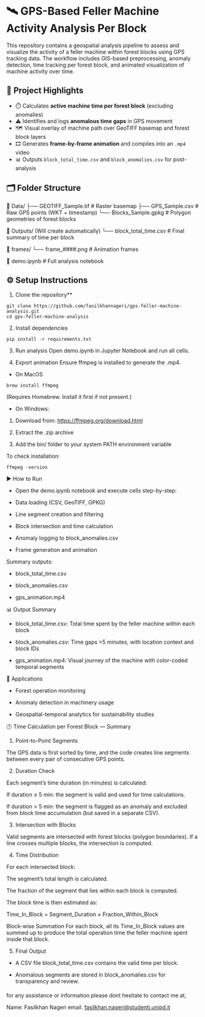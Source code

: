 # 🛰️ GPS-Based Feller Machine Activity Analysis Per Block

This repository contains a geospatial analysis pipeline to assess and visualize the activity of a feller machine within forest blocks using GPS tracking data. The workflow includes GIS-based preprocessing, anomaly detection, time tracking per forest block, and animated visualization of machine activity over time.

## 📌 Project Highlights

- ⏱️ Calculates **active machine time per forest block** (excluding anomalies)
- ⚠️ Identifies and logs **anomalous time gaps** in GPS movement
- 🗺️ Visual overlay of machine path over GeoTIFF basemap and forest block layers
- 🎞️ Generates **frame-by-frame animation** and compiles into an `.mp4` video
- 📊 Outputs `block_total_time.csv` and `block_anomalies.csv` for post-analysis

## 🗂️ Folder Structure

📁 Data/
├── GEOTIFF_Sample.tif # Raster basemap
├── GPS_Sample.csv # Raw GPS points (WKT + timestamp)
└── Blocks_Sample.gpkg # Polygon geometries of forest blocks

📁 Outputs/ (Will create automatically)
└── block_total_time.csv # Final summary of time per block

📁 frames/
└── frame_####.png # Animation frames

📄 demo.ipynb # Full analysis notebook

## ⚙️ Setup Instructions

1. Clone the repository**  
```
git clone https://github.com/fasilkhannageri/gps-feller-machine-analysis.git
cd gps-feller-machine-analysis
```

2. Install dependencies
```
pip install -r requirements.txt
```
3. Run analysis
Open demo.ipynb in Jupyter Notebook and run all cells.

4. Export animation
Ensure ffmpeg is installed to generate the .mp4.

- On MacOS
```
brew install ffmpeg
```
(Requires Homebrew. Install it first if not present.)

- On Windows:

1. Download from: https://ffmpeg.org/download.html

2. Extract the .zip archive

3. Add the bin/ folder to your system PATH environment variable

To check installation:
```
ffmpeg -version
```
▶️ How to Run

- Open the demo.ipynb notebook and execute cells step-by-step:

- Data loading (CSV, GeoTIFF, GPKG)

- Line segment creation and filtering

- Block intersection and time calculation

- Anomaly logging to block_anomalies.csv

- Frame generation and animation

Summary outputs:

- block_total_time.csv
- block_anomalies.csv

- gps_animation.mp4

📊 Output Summary

- block_total_time.csv: Total time spent by the feller machine within each block

- block_anomalies.csv: Time gaps >5 minutes, with location context and block IDs

- gps_animation.mp4: Visual journey of the machine with color-coded temporal segments

🧠 Applications

- Forest operation monitoring

- Anomaly detection in machinery usage

- Geospatial-temporal analytics for sustainability studies

🕒 Time Calculation per Forest Block — Summary

1. Point-to-Point Segments

The GPS data is first sorted by time, and the code creates line segments between every pair of consecutive GPS points.

2. Duration Check

Each segment’s time duration (in minutes) is calculated:

If duration ≤ 5 min: the segment is valid and used for time calculations.

If duration > 5 min: the segment is flagged as an anomaly and excluded from block time accumulation (but saved in a separate CSV).

3. Intersection with Blocks

Valid segments are intersected with forest blocks (polygon boundaries). If a line crosses multiple blocks, the intersection is computed.

4. Time Distribution

For each intersected block:

The segment’s total length is calculated.

The fraction of the segment that lies within each block is computed.


The block time is then estimated as:

Time_In_Block = Segment_Duration × Fraction_Within_Block

Block-wise Summation
For each block, all its Time_In_Block values are summed up to produce the total operation time the feller machine spent inside that block.

5. Final Output

- A CSV file block_total_time.csv contains the valid time per block.

- Anomalous segments are stored in block_anomalies.csv for transparency and review.

####
for any assistance or information please dont hesitate to contact me at,

Name: Fasilkhan Nageri
email. fasilkhan.nageri@studenti.unipd.it








